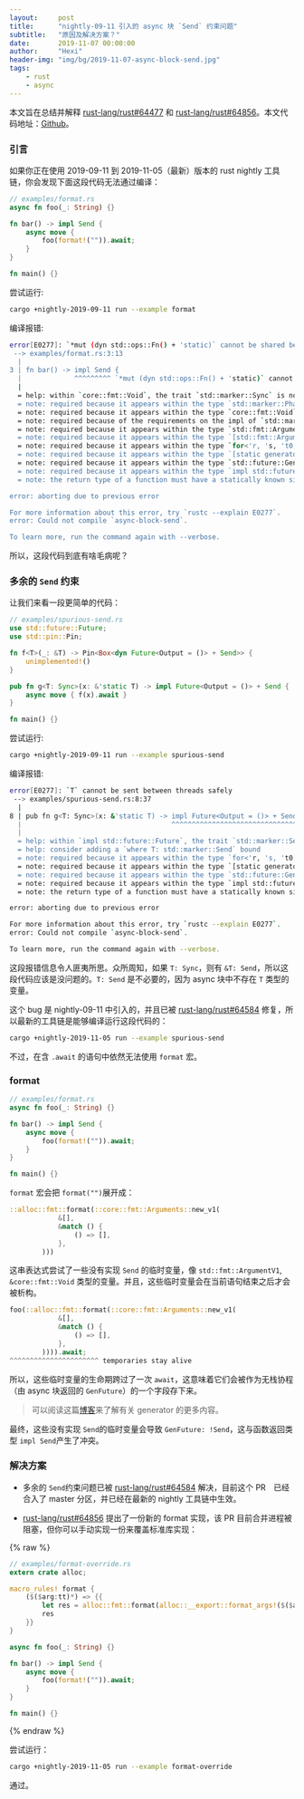 ```yaml
---
layout:     post
title:      "nightly-09-11 引入的 async 块 `Send` 约束问题"
subtitle:   "原因及解决方案？"
date:       2019-11-07 00:00:00
author:     "Hexi"
header-img: "img/bg/2019-11-07-async-block-send.jpg"
tags:
    - rust
    - async
---
```


本文旨在总结并解释  [rust-lang/rust#64477](https://github.com/rust-lang/rust/issues/64477) 和 [ rust-lang/rust#64856](https://github.com/rust-lang/rust/pull/64856)。本文代码地址：[Github](https://github.com/Hexilee/async-block-send)。

### 引言

如果你正在使用 2019-09-11 到 2019-11-05（最新）版本的 rust nightly 工具链，你会发现下面这段代码无法通过编译：

```rust
// examples/format.rs
async fn foo(_: String) {}

fn bar() -> impl Send {
    async move {
        foo(format!("")).await;
    }
}

fn main() {}
```

尝试运行:

```bash
cargo +nightly-2019-09-11 run --example format
```

编译报错:

```bash
error[E0277]: `*mut (dyn std::ops::Fn() + 'static)` cannot be shared between threads safely
 --> examples/format.rs:3:13
  |
3 | fn bar() -> impl Send {
  |             ^^^^^^^^^ `*mut (dyn std::ops::Fn() + 'static)` cannot be shared between threads safely
  |
  = help: within `core::fmt::Void`, the trait `std::marker::Sync` is not implemented for `*mut (dyn std::ops::Fn() + 'static)`
  = note: required because it appears within the type `std::marker::PhantomData<*mut (dyn std::ops::Fn() + 'static)>`
  = note: required because it appears within the type `core::fmt::Void`
  = note: required because of the requirements on the impl of `std::marker::Send` for `&core::fmt::Void`
  = note: required because it appears within the type `std::fmt::ArgumentV1<'_>`
  = note: required because it appears within the type `[std::fmt::ArgumentV1<'_>; 0]`
  = note: required because it appears within the type `for<'r, 's, 't0, 't1, 't2, 't3, 't4, 't5, 't6, 't7, 't8, 't9, 't10, 't11, 't12, 't13> {fn(std::string::String) -> impl std::future::Future {foo}, for<'t14> fn(std::fmt::Arguments<'t14>) -> std::string::String {std::fmt::format}, fn(&'r [&'r str], &'r [std::fmt::ArgumentV1<'r>]) -> std::fmt::Arguments<'r> {std::fmt::Arguments::<'r>::new_v1}, [&'s str; 0], &'t0 [&'t1 str; 0], &'t2 [&'t3 str; 0], &'t4 [&'t5 str], (), [std::fmt::ArgumentV1<'t6>; 0], &'t7 [std::fmt::ArgumentV1<'t8>; 0], &'t9 [std::fmt::ArgumentV1<'t10>; 0], &'t11 [std::fmt::ArgumentV1<'t12>], std::fmt::Arguments<'t13>, std::string::String, impl std::future::Future}`
  = note: required because it appears within the type `[static generator@examples/format.rs:4:16: 6:6 for<'r, 's, 't0, 't1, 't2, 't3, 't4, 't5, 't6, 't7, 't8, 't9, 't10, 't11, 't12, 't13> {fn(std::string::String) -> impl std::future::Future {foo}, for<'t14> fn(std::fmt::Arguments<'t14>) -> std::string::String {std::fmt::format}, fn(&'r [&'r str], &'r [std::fmt::ArgumentV1<'r>]) -> std::fmt::Arguments<'r> {std::fmt::Arguments::<'r>::new_v1}, [&'s str; 0], &'t0 [&'t1 str; 0], &'t2 [&'t3 str; 0], &'t4 [&'t5 str], (), [std::fmt::ArgumentV1<'t6>; 0], &'t7 [std::fmt::ArgumentV1<'t8>; 0], &'t9 [std::fmt::ArgumentV1<'t10>; 0], &'t11 [std::fmt::ArgumentV1<'t12>], std::fmt::Arguments<'t13>, std::string::String, impl std::future::Future}]`
  = note: required because it appears within the type `std::future::GenFuture<[static generator@examples/format.rs:4:16: 6:6 for<'r, 's, 't0, 't1, 't2, 't3, 't4, 't5, 't6, 't7, 't8, 't9, 't10, 't11, 't12, 't13> {fn(std::string::String) -> impl std::future::Future {foo}, for<'t14> fn(std::fmt::Arguments<'t14>) -> std::string::String {std::fmt::format}, fn(&'r [&'r str], &'r [std::fmt::ArgumentV1<'r>]) -> std::fmt::Arguments<'r> {std::fmt::Arguments::<'r>::new_v1}, [&'s str; 0], &'t0 [&'t1 str; 0], &'t2 [&'t3 str; 0], &'t4 [&'t5 str], (), [std::fmt::ArgumentV1<'t6>; 0], &'t7 [std::fmt::ArgumentV1<'t8>; 0], &'t9 [std::fmt::ArgumentV1<'t10>; 0], &'t11 [std::fmt::ArgumentV1<'t12>], std::fmt::Arguments<'t13>, std::string::String, impl std::future::Future}]>`
  = note: required because it appears within the type `impl std::future::Future`
  = note: the return type of a function must have a statically known size

error: aborting due to previous error

For more information about this error, try `rustc --explain E0277`.
error: Could not compile `async-block-send`.

To learn more, run the command again with --verbose.
```



所以，这段代码到底有啥毛病呢？

### 多余的 `Send` 约束

让我们来看一段更简单的代码：

```rust
// examples/spurious-send.rs
use std::future::Future;
use std::pin::Pin;

fn f<T>(_: &T) -> Pin<Box<dyn Future<Output = ()> + Send>> {
    unimplemented!()
}

pub fn g<T: Sync>(x: &'static T) -> impl Future<Output = ()> + Send {
    async move { f(x).await }
}

fn main() {}
```

尝试运行:

```bash
cargo +nightly-2019-09-11 run --example spurious-send
```

编译报错:

```bash
error[E0277]: `T` cannot be sent between threads safely
 --> examples/spurious-send.rs:8:37
  |
8 | pub fn g<T: Sync>(x: &'static T) -> impl Future<Output = ()> + Send {
  |                                     ^^^^^^^^^^^^^^^^^^^^^^^^^^^^^^^ `T` cannot be sent between threads safely
  |
  = help: within `impl std::future::Future`, the trait `std::marker::Send` is not implemented for `T`
  = help: consider adding a `where T: std::marker::Send` bound
  = note: required because it appears within the type `for<'r, 's, 't0, 't1> {for<'t2> fn(&'t2 T) -> std::pin::Pin<std::boxed::Box<(dyn std::future::Future<Output = ()> + std::marker::Send + 'static)>> {f::<T>}, &'r T, T, &'s T, std::pin::Pin<std::boxed::Box<(dyn std::future::Future<Output = ()> + std::marker::Send + 't0)>>, std::pin::Pin<std::boxed::Box<(dyn std::future::Future<Output = ()> + std::marker::Send + 't1)>>, ()}`
  = note: required because it appears within the type `[static generator@examples/spurious-send.rs:9:16: 9:30 x:&T for<'r, 's, 't0, 't1> {for<'t2> fn(&'t2 T) -> std::pin::Pin<std::boxed::Box<(dyn std::future::Future<Output = ()> + std::marker::Send + 'static)>> {f::<T>}, &'r T, T, &'s T, std::pin::Pin<std::boxed::Box<(dyn std::future::Future<Output = ()> + std::marker::Send + 't0)>>, std::pin::Pin<std::boxed::Box<(dyn std::future::Future<Output = ()> + std::marker::Send + 't1)>>, ()}]`
  = note: required because it appears within the type `std::future::GenFuture<[static generator@examples/spurious-send.rs:9:16: 9:30 x:&T for<'r, 's, 't0, 't1> {for<'t2> fn(&'t2 T) -> std::pin::Pin<std::boxed::Box<(dyn std::future::Future<Output = ()> + std::marker::Send + 'static)>> {f::<T>}, &'r T, T, &'s T, std::pin::Pin<std::boxed::Box<(dyn std::future::Future<Output = ()> + std::marker::Send + 't0)>>, std::pin::Pin<std::boxed::Box<(dyn std::future::Future<Output = ()> + std::marker::Send + 't1)>>, ()}]>`
  = note: required because it appears within the type `impl std::future::Future`
  = note: the return type of a function must have a statically known size

error: aborting due to previous error

For more information about this error, try `rustc --explain E0277`.
error: Could not compile `async-block-send`.

To learn more, run the command again with --verbose.
```

这段报错信息令人匪夷所思。众所周知，如果 `T: Sync`，则有 `&T: Send`，所以这段代码应该是没问题的。`T: Send` 是不必要的，因为 async 块中不存在 `T` 类型的变量。

这个 bug 是 nightly-09-11 中引入的，并且已被 [rust-lang/rust#64584](https://github.com/rust-lang/rust/pull/64584) 修复，所以最新的工具链是能够编译运行这段代码的：

```bash
cargo +nightly-2019-11-05 run --example spurious-send
```

不过，在含 `.await` 的语句中依然无法使用 `format` 宏。

### format

```rust
// examples/format.rs
async fn foo(_: String) {}

fn bar() -> impl Send {
    async move {
        foo(format!("")).await;
    }
}

fn main() {}
```

`format` 宏会把 `format("")`展开成：

```rust
::alloc::fmt::format(::core::fmt::Arguments::new_v1(
            &[],
            &match () {
                () => [],
            },
        )))
```

这串表达式尝试了一些没有实现 `Send` 的临时变量，像  `std::fmt::ArgumentV1`, `&core::fmt::Void` 类型的变量。并且，这些临时变量会在当前语句结束之后才会被析构。

```rust
foo(::alloc::fmt::format(::core::fmt::Arguments::new_v1(
            &[],
            &match () {
                () => [],
            },
        )))).await;
^^^^^^^^^^^^^^^^^^^^^^ temporaries stay alive
```

所以，这些临时变量的生命期跨过了一次 `await`，这意味着它们会被作为无栈协程（由 async 块返回的 `GenFuture`）的一个字段存下来。

> 可以阅读这篇[博客](https://hexilee.me/2018/12/17/rust-async-io/)来了解有关 generator 的更多内容。

最终，这些没有实现 `Send`的临时变量会导致 `GenFuture: !Send`，这与函数返回类型  `impl Send`产生了冲突。

### 解决方案

- 多余的 `Send`约束问题已被  [rust-lang/rust#64584](https://github.com/rust-lang/rust/pull/64584) 解决，目前这个 PR　已经合入了 master 分区，并已经在最新的 nightly 工具链中生效。

-  [rust-lang/rust#64856](https://github.com/rust-lang/rust/pull/64856) 提出了一份新的 format 实现，该 PR 目前合并进程被阻塞，但你可以手动实现一份来覆盖标准库实现：

  {% raw %}
  
  ```rust
  // examples/format-override.rs
  extern crate alloc;
  
  macro_rules! format {
      ($($arg:tt)*) => {{
          let res = alloc::fmt::format(alloc::__export::format_args!($($arg)*));
          res
      }}
  }
  
  async fn foo(_: String) {}
  
  fn bar() -> impl Send {
      async move {
          foo(format!("")).await;
      }
  }
  
fn main() {}
  ```

  {% endraw %}
  
  尝试运行：

  ```bash
  cargo +nightly-2019-11-05 run --example format-override
  ```
  
  通过。
